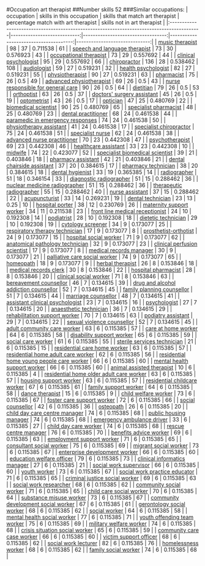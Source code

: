 #Occupation art therapist
##Number skills 52
###Similar occupations:
| occupation                                                                                |   skills in this occupation |   skills that match art therapist |   percentage match with art therapist |   skills not in art therapist |
|:------------------------------------------------------------------------------------------|----------------------------:|----------------------------------:|--------------------------------------:|------------------------------:|
| [music therapist](music_therapist.md)                                                     |                          98 |                                37 |                              0.711538 |                            61 |
| [speech and language therapist](speech_and_language_therapist.md)                         |                          73 |                                30 |                              0.576923 |                            43 |
| [occupational therapist](occupational_therapist.md)                                       |                          73 |                                29 |                              0.557692 |                            44 |
| [clinical psychologist](clinical_psychologist.md)                                         |                          95 |                                29 |                              0.557692 |                            66 |
| [chiropractor](chiropractor.md)                                                           |                         136 |                                28 |                              0.538462 |                           108 |
| [audiologist](audiologist.md)                                                             |                          59 |                                27 |                              0.519231 |                            32 |
| [health psychologist](health_psychologist.md)                                             |                          82 |                                27 |                              0.519231 |                            55 |
| [physiotherapist](physiotherapist.md)                                                     |                          90 |                                27 |                              0.519231 |                            63 |
| [pharmacist](pharmacist.md)                                                               |                          75 |                                26 |                              0.5      |                            49 |
| [advanced physiotherapist](advanced_physiotherapist.md)                                   |                          69 |                                26 |                              0.5      |                            43 |
| [nurse responsible for general care](nurse_responsible_for_general_care.md)               |                          90 |                                26 |                              0.5      |                            64 |
| [dietitian](dietitian.md)                                                                 |                          79 |                                26 |                              0.5      |                            53 |
| [orthoptist](orthoptist.md)                                                               |                          63 |                                26 |                              0.5      |                            37 |
| [doctors' surgery assistant](doctors'_surgery_assistant.md)                               |                          45 |                                26 |                              0.5      |                            19 |
| [optometrist](optometrist.md)                                                             |                          43 |                                26 |                              0.5      |                            17 |
| [optician](optician.md)                                                                   |                          47 |                                25 |                              0.480769 |                            22 |
| [biomedical scientist](biomedical_scientist.md)                                           |                          90 |                                25 |                              0.480769 |                            65 |
| [specialist pharmacist](specialist_pharmacist.md)                                         |                          48 |                                25 |                              0.480769 |                            23 |
| [dental practitioner](dental_practitioner.md)                                             |                          68 |                                24 |                              0.461538 |                            44 |
| [paramedic in emergency responses](paramedic_in_emergency_responses.md)                   |                          74 |                                24 |                              0.461538 |                            50 |
| [physiotherapy assistant](physiotherapy_assistant.md)                                     |                          41 |                                24 |                              0.461538 |                            17 |
| [specialist chiropractor](specialist_chiropractor.md)                                     |                          75 |                                24 |                              0.461538 |                            51 |
| [specialist nurse](specialist_nurse.md)                                                   |                          62 |                                24 |                              0.461538 |                            38 |
| [advanced nurse practitioner](advanced_nurse_practitioner.md)                             |                          70 |                                23 |                              0.442308 |                            47 |
| [psychotherapist](psychotherapist.md)                                                     |                          69 |                                23 |                              0.442308 |                            46 |
| [healthcare assistant](healthcare_assistant.md)                                           |                          33 |                                23 |                              0.442308 |                            10 |
| [midwife](midwife.md)                                                                     |                          74 |                                22 |                              0.423077 |                            52 |
| [specialist biomedical scientist](specialist_biomedical_scientist.md)                     |                          39 |                                21 |                              0.403846 |                            18 |
| [pharmacy assistant](pharmacy_assistant.md)                                               |                          42 |                                21 |                              0.403846 |                            21 |
| [dental chairside assistant](dental_chairside_assistant.md)                               |                          37 |                                20 |                              0.384615 |                            17 |
| [pharmacy technician](pharmacy_technician.md)                                             |                          38 |                                20 |                              0.384615 |                            18 |
| [dental hygienist](dental_hygienist.md)                                                   |                          33 |                                19 |                              0.365385 |                            14 |
| [radiographer](radiographer.md)                                                           |                          51 |                                18 |                              0.346154 |                            33 |
| [diagnostic radiographer](diagnostic_radiographer.md)                                     |                          51 |                                15 |                              0.288462 |                            36 |
| [nuclear medicine radiographer](nuclear_medicine_radiographer.md)                         |                          51 |                                15 |                              0.288462 |                            36 |
| [therapeutic radiographer](therapeutic_radiographer.md)                                   |                          55 |                                15 |                              0.288462 |                            40 |
| [nurse assistant](nurse_assistant.md)                                                     |                          37 |                                15 |                              0.288462 |                            22 |
| [acupuncturist](acupuncturist.md)                                                         |                          33 |                                14 |                              0.269231 |                            19 |
| [dental technician](dental_technician.md)                                                 |                          23 |                                13 |                              0.25     |                            10 |
| [hospital porter](hospital_porter.md)                                                     |                          38 |                                12 |                              0.230769 |                            26 |
| [maternity support worker](maternity_support_worker.md)                                   |                          34 |                                11 |                              0.211538 |                            23 |
| [front line medical receptionist](front_line_medical_receptionist.md)                     |                          24 |                                10 |                              0.192308 |                            14 |
| [podiatrist](podiatrist.md)                                                               |                          28 |                                10 |                              0.192308 |                            18 |
| [dietetic technician](dietetic_technician.md)                                             |                          29 |                                10 |                              0.192308 |                            19 |
| [cytology screener](cytology_screener.md)                                                 |                          34 |                                 9 |                              0.173077 |                            25 |
| [respiratory therapy technician](respiratory_therapy_technician.md)                       |                          17 |                                 9 |                              0.173077 |                             8 |
| [prosthetist-orthotist](prosthetist-orthotist.md)                                         |                          24 |                                 9 |                              0.173077 |                            15 |
| [hospital social worker](hospital_social_worker.md)                                       |                          71 |                                 9 |                              0.173077 |                            62 |
| [anatomical pathology technician](anatomical_pathology_technician.md)                     |                          32 |                                 9 |                              0.173077 |                            23 |
| [clinical perfusion scientist](clinical_perfusion_scientist.md)                           |                          17 |                                 9 |                              0.173077 |                             8 |
| [medical records manager](medical_records_manager.md)                                     |                          30 |                                 9 |                              0.173077 |                            21 |
| [palliative care social worker](palliative_care_social_worker.md)                         |                          74 |                                 9 |                              0.173077 |                            65 |
| [homeopath](homeopath.md)                                                                 |                          18 |                                 9 |                              0.173077 |                             9 |
| [herbal therapist](herbal_therapist.md)                                                   |                          26 |                                 8 |                              0.153846 |                            18 |
| [medical records clerk](medical_records_clerk.md)                                         |                          30 |                                 8 |                              0.153846 |                            22 |
| [hospital pharmacist](hospital_pharmacist.md)                                             |                          28 |                                 8 |                              0.153846 |                            20 |
| [clinical social worker](clinical_social_worker.md)                                       |                          71 |                                 8 |                              0.153846 |                            63 |
| [bereavement counsellor](bereavement_counsellor.md)                                       |                          46 |                                 7 |                              0.134615 |                            39 |
| [drug and alcohol addiction counsellor](drug_and_alcohol_addiction_counsellor.md)         |                          52 |                                 7 |                              0.134615 |                            45 |
| [family planning counsellor](family_planning_counsellor.md)                               |                          51 |                                 7 |                              0.134615 |                            44 |
| [marriage counsellor](marriage_counsellor.md)                                             |                          48 |                                 7 |                              0.134615 |                            41 |
| [assistant clinical psychologist](assistant_clinical_psychologist.md)                     |                          23 |                                 7 |                              0.134615 |                            16 |
| [psychologist](psychologist.md)                                                           |                          27 |                                 7 |                              0.134615 |                            20 |
| [anaesthetic technician](anaesthetic_technician.md)                                       |                          36 |                                 7 |                              0.134615 |                            29 |
| [rehabilitation support worker](rehabilitation_support_worker.md)                         |                          70 |                                 7 |                              0.134615 |                            63 |
| [podiatry assistant](podiatry_assistant.md)                                               |                          29 |                                 7 |                              0.134615 |                            22 |
| [sexual violence counsellor](sexual_violence_counsellor.md)                               |                          52 |                                 7 |                              0.134615 |                            45 |
| [adult community care worker](adult_community_care_worker.md)                             |                          63 |                                 6 |                              0.115385 |                            57 |
| [care at home worker](care_at_home_worker.md)                                             |                          64 |                                 6 |                              0.115385 |                            58 |
| [disability support worker](disability_support_worker.md)                                 |                          65 |                                 6 |                              0.115385 |                            59 |
| [social care worker](social_care_worker.md)                                               |                          61 |                                 6 |                              0.115385 |                            55 |
| [sterile services technician](sterile_services_technician.md)                             |                          21 |                                 6 |                              0.115385 |                            15 |
| [residential care home worker](residential_care_home_worker.md)                           |                          63 |                                 6 |                              0.115385 |                            57 |
| [residential home adult care worker](residential_home_adult_care_worker.md)               |                          62 |                                 6 |                              0.115385 |                            56 |
| [residential home young people care worker](residential_home_young_people_care_worker.md) |                          66 |                                 6 |                              0.115385 |                            60 |
| [mental health support worker](mental_health_support_worker.md)                           |                          66 |                                 6 |                              0.115385 |                            60 |
| [animal assisted therapist](animal_assisted_therapist.md)                                 |                          10 |                                 6 |                              0.115385 |                             4 |
| [residential home older adult care worker](residential_home_older_adult_care_worker.md)   |                          63 |                                 6 |                              0.115385 |                            57 |
| [housing support worker](housing_support_worker.md)                                       |                          63 |                                 6 |                              0.115385 |                            57 |
| [residential childcare worker](residential_childcare_worker.md)                           |                          67 |                                 6 |                              0.115385 |                            61 |
| [family support worker](family_support_worker.md)                                         |                          64 |                                 6 |                              0.115385 |                            58 |
| [dance therapist](dance_therapist.md)                                                     |                          15 |                                 6 |                              0.115385 |                             9 |
| [child welfare worker](child_welfare_worker.md)                                           |                          73 |                                 6 |                              0.115385 |                            67 |
| [foster care support worker](foster_care_support_worker.md)                               |                          72 |                                 6 |                              0.115385 |                            66 |
| [social counsellor](social_counsellor.md)                                                 |                          42 |                                 6 |                              0.115385 |                            36 |
| [osteopath](osteopath.md)                                                                 |                          26 |                                 6 |                              0.115385 |                            20 |
| [child day care centre manager](child_day_care_centre_manager.md)                         |                          74 |                                 6 |                              0.115385 |                            68 |
| [public housing manager](public_housing_manager.md)                                       |                          74 |                                 6 |                              0.115385 |                            68 |
| [emergency ambulance driver](emergency_ambulance_driver.md)                               |                          33 |                                 6 |                              0.115385 |                            27 |
| [child day care worker](child_day_care_worker.md)                                         |                          74 |                                 6 |                              0.115385 |                            68 |
| [rescue centre manager](rescue_centre_manager.md)                                         |                          76 |                                 6 |                              0.115385 |                            70 |
| [benefits advice worker](benefits_advice_worker.md)                                       |                          69 |                                 6 |                              0.115385 |                            63 |
| [employment support worker](employment_support_worker.md)                                 |                          71 |                                 6 |                              0.115385 |                            65 |
| [consultant social worker](consultant_social_worker.md)                                   |                          75 |                                 6 |                              0.115385 |                            69 |
| [migrant social worker](migrant_social_worker.md)                                         |                          73 |                                 6 |                              0.115385 |                            67 |
| [enterprise development worker](enterprise_development_worker.md)                         |                          66 |                                 6 |                              0.115385 |                            60 |
| [education welfare officer](education_welfare_officer.md)                                 |                          79 |                                 6 |                              0.115385 |                            73 |
| [clinical informatics manager](clinical_informatics_manager.md)                           |                          27 |                                 6 |                              0.115385 |                            21 |
| [social work supervisor](social_work_supervisor.md)                                       |                          66 |                                 6 |                              0.115385 |                            60 |
| [youth worker](youth_worker.md)                                                           |                          73 |                                 6 |                              0.115385 |                            67 |
| [social work practice educator](social_work_practice_educator.md)                         |                          71 |                                 6 |                              0.115385 |                            65 |
| [criminal justice social worker](criminal_justice_social_worker.md)                       |                          69 |                                 6 |                              0.115385 |                            63 |
| [social work researcher](social_work_researcher.md)                                       |                          68 |                                 6 |                              0.115385 |                            62 |
| [community social worker](community_social_worker.md)                                     |                          71 |                                 6 |                              0.115385 |                            65 |
| [child care social worker](child_care_social_worker.md)                                   |                          70 |                                 6 |                              0.115385 |                            64 |
| [substance misuse worker](substance_misuse_worker.md)                                     |                          73 |                                 6 |                              0.115385 |                            67 |
| [community development social worker](community_development_social_worker.md)             |                          67 |                                 6 |                              0.115385 |                            61 |
| [gerontology social worker](gerontology_social_worker.md)                                 |                          68 |                                 6 |                              0.115385 |                            62 |
| [social worker](social_worker.md)                                                         |                          64 |                                 6 |                              0.115385 |                            58 |
| [mental health social worker](mental_health_social_worker.md)                             |                          77 |                                 6 |                              0.115385 |                            71 |
| [youth offending team worker](youth_offending_team_worker.md)                             |                          75 |                                 6 |                              0.115385 |                            69 |
| [military welfare worker](military_welfare_worker.md)                                     |                          74 |                                 6 |                              0.115385 |                            68 |
| [crisis situation social worker](crisis_situation_social_worker.md)                       |                          65 |                                 6 |                              0.115385 |                            59 |
| [community care case worker](community_care_case_worker.md)                               |                          66 |                                 6 |                              0.115385 |                            60 |
| [victim support officer](victim_support_officer.md)                                       |                          68 |                                 6 |                              0.115385 |                            62 |
| [social work lecturer](social_work_lecturer.md)                                           |                          82 |                                 6 |                              0.115385 |                            76 |
| [homelessness worker](homelessness_worker.md)                                             |                          68 |                                 6 |                              0.115385 |                            62 |
| [family social worker](family_social_worker.md)                                           |                          74 |                                 6 |                              0.115385 |                            68 |
